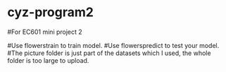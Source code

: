 # cyz-program2
#For EC601 mini project 2

#Use flowerstrain to train model.
#Use flowerspredict to test your model.
#The picture folder is just part of the datasets which I used, the whole folder is too large to upload.
